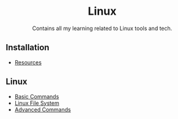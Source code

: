 <h1 align="center"> Linux  </h1>

<p align="center"> Contains all my learning related to Linux tools and tech.</p> 


## Installation
- [Resources](./Resources/Resources.md)


## Linux 
- [Basic Commands](https://github.com/ArslanYM/awesome-linux/blob/main/LinuxBasics/BasicCommands.md)
- [Linux File System](https://github.com/ArslanYM/awesome-linux/blob/main/LinuxBasics/FileSystem.md)
- [Advanced Commands](https://github.com/ArslanYM/awesome-linux/blob/main/LinuxBasics/AdvancedCommands.md)

